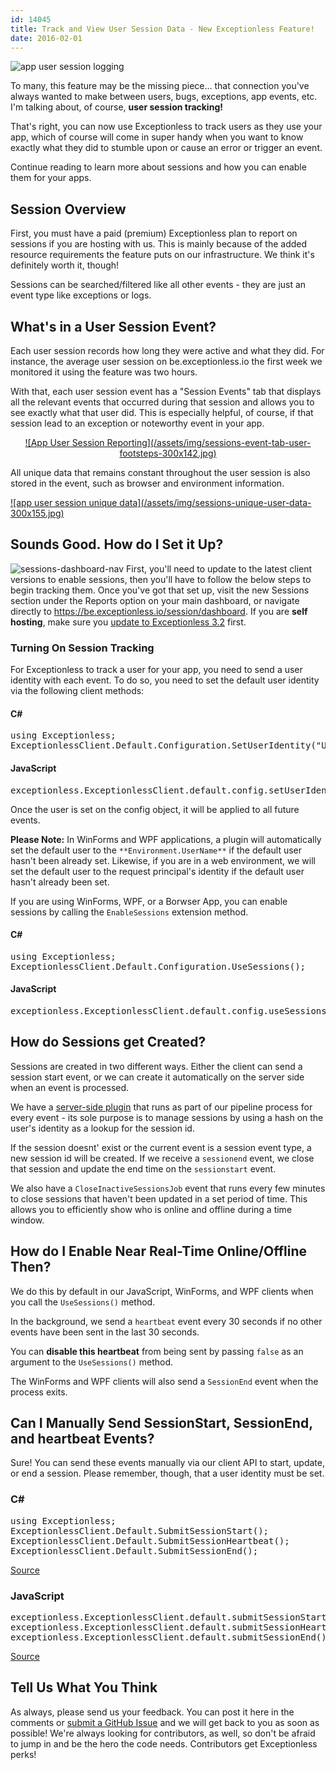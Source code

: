 ```yaml
---
id: 14045
title: Track and View User Session Data - New Exceptionless Feature!
date: 2016-02-01
---
```

![app user session logging](/assets/img/news/sessions-dashboard-header2-1024x411.png)

To many, this feature may be the missing piece... that connection you've always wanted to make between users, bugs, exceptions, app events, etc. I'm talking about, of course, **user session tracking!**

That's right, you can now use Exceptionless to track users as they use your app, which of course will come in super handy when you want to know exactly what they did to stumble upon or cause an error or trigger an event.

Continue reading to learn more about sessions and how you can enable them for your apps.

<!--more-->

## Session Overview

First, you must have a paid (premium) Exceptionless plan to report on sessions if you are hosting with us. This is mainly because of the added resource requirements the feature puts on our infrastructure. We think it's definitely worth it, though!

Sessions can be searched/filtered like all other events - they are just an event type like exceptions or logs.

## What's in a User Session Event?

Each user session records how long they were active and what they did. For instance, the average user session on be.exceptionless.io the first week we monitored it using the feature was two hours.

With that, each user session event has a "Session Events" tab that displays all the relevant events that occurred during that session and allows you to see exactly what that user did. This is especially helpful, of course, if that session lead to an exception or noteworthy event in your app.

<p style="text-align: center;">
  <a href="/assets/img/news/sessions-event-tab-user-footsteps.jpg" rel="attachment wp-att-14046">![App User Session Reporting](/assets/img/sessions-event-tab-user-footsteps-300x142.jpg)</a>
</p>

<p style="text-align: left;">
  All unique data that remains constant throughout the user session is also stored in the event, such as browser and environment information.
</p>

<p style="text-align: left;">
  <a href="/assets/img/news/sessions-unique-user-data.jpg" rel="attachment wp-att-14047">![app user session unique data](/assets/img/sessions-unique-user-data-300x155.jpg)</a>
</p>

<h2 style="text-align: left;">
  Sounds Good. How do I Set it Up?
</h2>

![sessions-dashboard-nav](/assets/img/news/sessions-dashboard-nav.jpg) First, you'll need to update to the latest client versions to enable sessions, then you'll have to follow the below steps to begin tracking them. Once you've got that set up, visit the new Sessions section under the Reports option on your main dashboard, or navigate directly to https://be.exceptionless.io/session/dashboard. If you are **self hosting**, make sure you <a href="/new-releases-for-all-the-codes-exceptionless-3-2/" target="_blank">update to Exceptionless 3.2</a> first.

### Turning On Session Tracking

For Exceptionless to track a user for your app, you need to send a user identity with each event. To do so, you need to set the default user identity via the following client methods:

#### C#

<pre class="brush: csharp; title: ; notranslate" title="">using Exceptionless;
ExceptionlessClient.Default.Configuration.SetUserIdentity("UNIQUE_ID_OR_EMAIL_ADDRESS", "Display Name");</pre>



#### JavaScript

<pre class="brush: jscript; title: ; notranslate" title="">exceptionless.ExceptionlessClient.default.config.setUserIdentity('UNIQUE_ID_OR_EMAIL_ADDRESS', 'Display Name');</pre>

Once the user is set on the config object, it will be applied to all future events.

**Please Note:** In WinForms and WPF applications, a plugin will automatically set the default user to the `**Environment.UserName**` if the default user hasn't been already set. Likewise, if you are in a web environment, we will set the default user to the request principal's identity if the default user hasn't already been set.

If you are using WinForms, WPF, or a Borwser App, you can enable sessions by calling the `EnableSessions` extension method.

#### C#

<pre class="brush: csharp; title: ; notranslate" title="">using Exceptionless;
ExceptionlessClient.Default.Configuration.UseSessions();</pre>

#### JavaScript

<pre class="brush: jscript; title: ; notranslate" title="">exceptionless.ExceptionlessClient.default.config.useSessions();</pre>

## How do Sessions get Created?

Sessions are created in two different ways. Either the client can send a session start event, or we can create it automatically on the server side when an event is processed.

We have a <a href="https://github.com/exceptionless/Exceptionless/blob/master/Source/Core/Plugins/EventProcessor/Default/70_AutoSessionPlugin.cs#L29" target="_blank">server-side plugin</a> that runs as part of our pipeline process for every event - its sole purpose is to manage sessions by using a hash on the user's identity as a lookup for the session id.

If the session doesnt' exist or the current event is a session event type, a new session id will be created. If we receive a `sessionend` event, we close that session and update the end time on the `sessionstart` event.

We also have a `CloseInactiveSessionsJob` event that runs every few minutes to close sessions that haven't been updated in a set period of time. This allows you to efficiently show who is online and offline during a time window.

## How do I Enable Near Real-Time Online/Offline Then?

We do this by default in our JavaScript, WinForms, and WPF clients when you call the `UseSessions()` method.

In the background, we send a `heartbeat` event every 30 seconds if no other events have been sent in the last 30 seconds.

You can **disable this heartbeat** from being sent by passing `false` as an argument to the `UseSessions()` method.

The WinForms and WPF clients will also send a `SessionEnd` event when the process exits.

## Can I Manually Send SessionStart, SessionEnd, and heartbeat Events?

Sure! You can send these events manually via our client API to start, update, or end a session. Please remember, though, that a user identity must be set.

### C#

<pre class="brush: csharp; title: ; notranslate" title="">using Exceptionless;
ExceptionlessClient.Default.SubmitSessionStart();
ExceptionlessClient.Default.SubmitSessionHeartbeat();
ExceptionlessClient.Default.SubmitSessionEnd();</pre>

<a href="https://github.com/exceptionless/Exceptionless.Net/blob/master/Source/Shared/Extensions/ClientExtensions.cs#L159-L205" target="_blank">Source</a>

### JavaScript

<pre class="brush: jscript; title: ; notranslate" title="">exceptionless.ExceptionlessClient.default.submitSessionStart();
exceptionless.ExceptionlessClient.default.submitSessionHeartbeat();
exceptionless.ExceptionlessClient.default.submitSessionEnd();</pre>

<a href="https://github.com/exceptionless/Exceptionless.JavaScript/blob/master/src/ExceptionlessClient.ts#L96-L118" target="_blank">Source</a>

## Tell Us What You Think

As always, please send us your feedback. You can post it here in the comments or <a href="https://github.com/exceptionless" target="_blank">submit a GitHub Issue</a> and we will get back to you as soon as possible! We're always looking for contributors, as well, so don't be afraid to jump in and be the hero the code needs. Contributors get Exceptionless perks!
